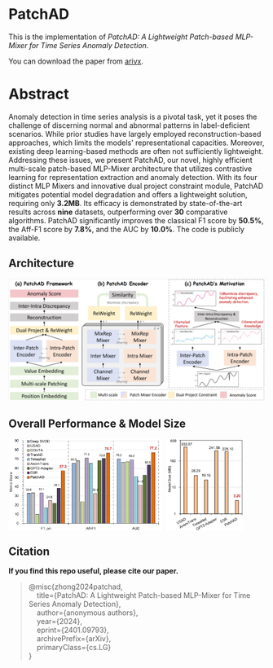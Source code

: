 # PatchAD
This is the implementation of *PatchAD: A Lightweight Patch-based MLP-Mixer for Time Series Anomaly Detection*.

You can download the paper from [arivx](https://arxiv.org/abs/2401.09793).

# Abstract
Anomaly detection in time series analysis is a pivotal task, yet it poses the challenge of discerning normal and abnormal patterns in label-deficient scenarios. While prior studies have largely employed reconstruction-based approaches, which limits the models' representational capacities. Moreover, existing deep learning-based methods are often not sufficiently lightweight. Addressing these issues, we present PatchAD, our novel, highly efficient multi-scale patch-based MLP-Mixer architecture that utilizes contrastive learning for representation extraction and anomaly detection. With its four distinct MLP Mixers and innovative dual project constraint module, PatchAD mitigates potential model degradation and offers a lightweight solution, requiring only **3.2MB**. Its efficacy is demonstrated by state-of-the-art results across **nine** datasets, outperforming over **30** comparative algorithms. PatchAD significantly improves the classical F1 score by **50.5\%**, the Aff-F1 score by **7.8\%**, and the AUC by **10.0\%**. The code is publicly available.

## Architecture
![Architecture](./paper_img/fw2.png)


## Overall Performance \& Model Size
<div style="display: flex; flex-wrap: nowrap;">
  <img src="./paper_img/pfrm.png" alt="Overall Performance" style="max-width: 300px; margin-right: 10px;" width=450px;>
  <img src="./paper_img/mdlsz.png" alt="Model Size" style="max-width: 150px;" width=200px; >
</div>

## Citation

**If you find this repo useful, please cite our paper.**
> @misc{zhong2024patchad, <br>
&nbsp;&nbsp;&nbsp;&nbsp;title={PatchAD: A Lightweight Patch-based MLP-Mixer for Time Series Anomaly Detection}, <br>
&nbsp;&nbsp;&nbsp;&nbsp;author={anonymous authors}, <br>
&nbsp;&nbsp;&nbsp;&nbsp;year={2024}, <br>
&nbsp;&nbsp;&nbsp;&nbsp;eprint={2401.09793}, <br>
&nbsp;&nbsp;&nbsp;&nbsp;archivePrefix={arXiv}, <br>
&nbsp;&nbsp;&nbsp;&nbsp;primaryClass={cs.LG} <br>
}

